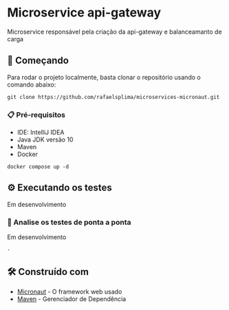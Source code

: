 # Microservice api-gateway
Microservice responsável pela criação da api-gateway e balanceamanto de carga

## 🚀 Começando
Para rodar o projeto localmente, basta clonar o repositório usando o comando abaixo:
```
git clone https://github.com/rafaelsplima/microservices-micronaut.git
```

### 📋 Pré-requisitos
- IDE: IntelliJ IDEA
- Java JDK versão 10
- Maven
- Docker

```
docker compose up -d
```

## ⚙️ Executando os testes
Em desenvolvimento

### 🔩 Analise os testes de ponta a ponta
Em desenvolvimento

```
-
```

## 🛠️ Construído com
* [Micronaut](https://micronaut.io/) - O framework web usado
* [Maven](https://maven.apache.org/) - Gerenciador de Dependência